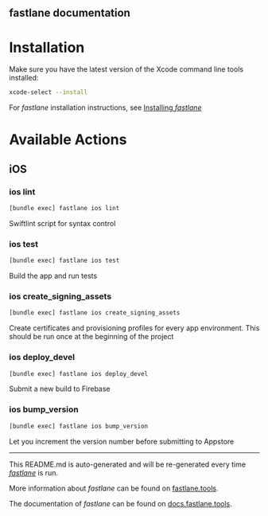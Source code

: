 fastlane documentation
----

# Installation

Make sure you have the latest version of the Xcode command line tools installed:

```sh
xcode-select --install
```

For _fastlane_ installation instructions, see [Installing _fastlane_](https://docs.fastlane.tools/#installing-fastlane)

# Available Actions

## iOS

### ios lint

```sh
[bundle exec] fastlane ios lint
```

Swiftlint script for syntax control

### ios test

```sh
[bundle exec] fastlane ios test
```

Build the app and run tests

### ios create_signing_assets

```sh
[bundle exec] fastlane ios create_signing_assets
```

Create certificates and provisioning profiles for every app environment. This should be run once at the beginning of the project

### ios deploy_devel

```sh
[bundle exec] fastlane ios deploy_devel
```

Submit a new build to Firebase

### ios bump_version

```sh
[bundle exec] fastlane ios bump_version
```

Let you increment the version number before submitting to Appstore

----

This README.md is auto-generated and will be re-generated every time [_fastlane_](https://fastlane.tools) is run.

More information about _fastlane_ can be found on [fastlane.tools](https://fastlane.tools).

The documentation of _fastlane_ can be found on [docs.fastlane.tools](https://docs.fastlane.tools).
